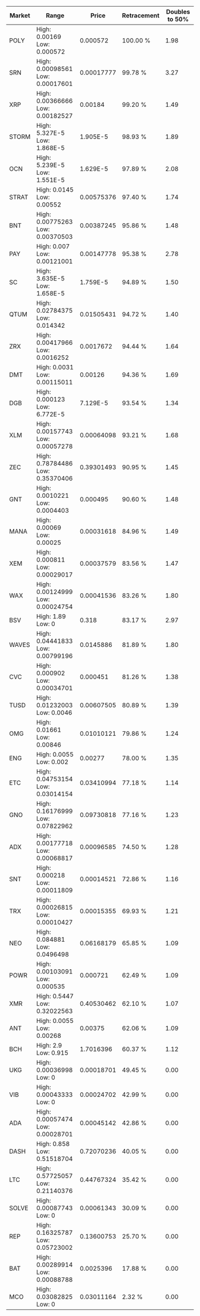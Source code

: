 | Market | Range | Price| Retracement | Doubles to 50% |
| --- | --- | --- | --- | --- |
| POLY | High: 0.00169<br />Low: 0.000572 | 0.000572 | 100.00 % | 1.98 |
| SRN | High: 0.00098561<br />Low: 0.00017601 | 0.00017777 | 99.78 % | 3.27 |
| XRP | High: 0.00366666<br />Low: 0.00182527 | 0.00184 | 99.20 % | 1.49 |
| STORM | High: 5.327E-5<br />Low: 1.868E-5 | 1.905E-5 | 98.93 % | 1.89 |
| OCN | High: 5.239E-5<br />Low: 1.551E-5 | 1.629E-5 | 97.89 % | 2.08 |
| STRAT | High: 0.0145<br />Low: 0.00552 | 0.00575376 | 97.40 % | 1.74 |
| BNT | High: 0.00775263<br />Low: 0.00370503 | 0.00387245 | 95.86 % | 1.48 |
| PAY | High: 0.007<br />Low: 0.00121001 | 0.00147778 | 95.38 % | 2.78 |
| SC | High: 3.635E-5<br />Low: 1.658E-5 | 1.759E-5 | 94.89 % | 1.50 |
| QTUM | High: 0.02784375<br />Low: 0.014342 | 0.01505431 | 94.72 % | 1.40 |
| ZRX | High: 0.00417966<br />Low: 0.0016252 | 0.0017672 | 94.44 % | 1.64 |
| DMT | High: 0.0031<br />Low: 0.00115011 | 0.00126 | 94.36 % | 1.69 |
| DGB | High: 0.000123<br />Low: 6.772E-5 | 7.129E-5 | 93.54 % | 1.34 |
| XLM | High: 0.00157743<br />Low: 0.00057278 | 0.00064098 | 93.21 % | 1.68 |
| ZEC | High: 0.78784486<br />Low: 0.35370406 | 0.39301493 | 90.95 % | 1.45 |
| GNT | High: 0.0010221<br />Low: 0.0004403 | 0.000495 | 90.60 % | 1.48 |
| MANA | High: 0.00069<br />Low: 0.00025 | 0.00031618 | 84.96 % | 1.49 |
| XEM | High: 0.000811<br />Low: 0.00029017 | 0.00037579 | 83.56 % | 1.47 |
| WAX | High: 0.00124999<br />Low: 0.00024754 | 0.00041536 | 83.26 % | 1.80 |
| BSV | High: 1.89<br />Low: 0 | 0.318 | 83.17 % | 2.97 |
| WAVES | High: 0.04441833<br />Low: 0.00799196 | 0.0145886 | 81.89 % | 1.80 |
| CVC | High: 0.000902<br />Low: 0.00034701 | 0.000451 | 81.26 % | 1.38 |
| TUSD | High: 0.01232003<br />Low: 0.0046 | 0.00607505 | 80.89 % | 1.39 |
| OMG | High: 0.01661<br />Low: 0.00846 | 0.01010121 | 79.86 % | 1.24 |
| ENG | High: 0.0055<br />Low: 0.002 | 0.00277 | 78.00 % | 1.35 |
| ETC | High: 0.04753154<br />Low: 0.03014154 | 0.03410994 | 77.18 % | 1.14 |
| GNO | High: 0.16176999<br />Low: 0.07822962 | 0.09730818 | 77.16 % | 1.23 |
| ADX | High: 0.00177718<br />Low: 0.00068817 | 0.00096585 | 74.50 % | 1.28 |
| SNT | High: 0.000218<br />Low: 0.00011809 | 0.00014521 | 72.86 % | 1.16 |
| TRX | High: 0.00026815<br />Low: 0.00010427 | 0.00015355 | 69.93 % | 1.21 |
| NEO | High: 0.084881<br />Low: 0.0496498 | 0.06168179 | 65.85 % | 1.09 |
| POWR | High: 0.00103091<br />Low: 0.000535 | 0.000721 | 62.49 % | 1.09 |
| XMR | High: 0.5447<br />Low: 0.32022563 | 0.40530462 | 62.10 % | 1.07 |
| ANT | High: 0.0055<br />Low: 0.00268 | 0.00375 | 62.06 % | 1.09 |
| BCH | High: 2.9<br />Low: 0.915 | 1.7016396 | 60.37 % | 1.12 |
| UKG | High: 0.00036998<br />Low: 0 | 0.00018701 | 49.45 % | 0.00 |
| VIB | High: 0.00043333<br />Low: 0 | 0.00024702 | 42.99 % | 0.00 |
| ADA | High: 0.00057474<br />Low: 0.00028701 | 0.00045142 | 42.86 % | 0.00 |
| DASH | High: 0.858<br />Low: 0.51518704 | 0.72070236 | 40.05 % | 0.00 |
| LTC | High: 0.57725057<br />Low: 0.21140376 | 0.44767324 | 35.42 % | 0.00 |
| SOLVE | High: 0.00087743<br />Low: 0 | 0.00061343 | 30.09 % | 0.00 |
| REP | High: 0.16325787<br />Low: 0.05723002 | 0.13600753 | 25.70 % | 0.00 |
| BAT | High: 0.00289914<br />Low: 0.00088788 | 0.0025396 | 17.88 % | 0.00 |
| MCO | High: 0.03082825<br />Low: 0 | 0.03011164 | 2.32 % | 0.00 |

